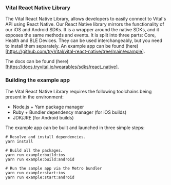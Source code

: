 ### Vital React Native Library 

The Vital React Native Library, allows developers to easily connect to Vital's API using React Native. Our React Native library mirrors the functionality of our iOS and Android SDKs. It is a wrapper around the native SDKs, and it exposes the same methods and events. It is split into three parts: Core, Health and BLE Devices. They can be used interchangeably, but you need to install them separately. An example app can be found (here)[https://github.com/tryVital/vital-react-native/tree/main/example].

The docs can be found (here)[https://docs.tryvital.io/wearables/sdks/react_native]. 

### Building the example app

The Vital React Native Library requires the following toolchains being present in the environment:

* Node.js + Yarn package manager
* Ruby + Bundler dependency manager (for iOS builds)
* JDK/JRE (for Android builds)

The example app can be built and launched in three simple steps:

```
# Resolve and install dependencies.
yarn install

# Build all the packages.
yarn run example:build:ios
yarn run example:build:android

# Run the sample app via the Metro bundler
yarn run example:start:ios
yarn run example:start:android
```